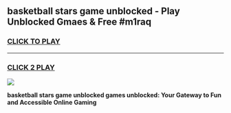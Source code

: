 
## basketball stars game unblocked - Play Unblocked Gmaes & Free #m1raq
<h3>
<a href="https://premium.freeplayer.one?title=basketball_stars_game_unblocked&ref=03M">CLICK TO PLAY</a></h3>
<hr>

<h3>
<a href="https://premium.freeplayer.one?title=basketball_stars_game_unblocked&ref=03M">CLICK 2 PLAY</a>
  
</h3>

<a href="https://premium.freeplayer.one?title=basketball_stars_game_unblocked&ref=03M"><img src="https://clearcache.store/games.png"></a>


**basketball stars game unblocked games unblocked: Your Gateway to Fun and Accessible Online Gaming**
